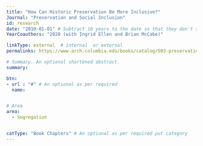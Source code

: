 ```yaml
---
title: "How Can Historic Preservation Be More Inclusive?"
Journal: "Preservation and Social Inclusion"  
id: research
date: "2010-01-01" # Subtract 10 years to the date so that they don't show up in recent publications
YearCoauthors: "2020 (with Ingrid Ellen and Brian McCabe)"

linkType: external  # internal  or external
permalinks: https://www.arch.columbia.edu/books/catalog/503-preservation-and-social-inclusion

# Summary. An optional shortened abstract.
summary: 

btn: 
- url : "#" # An optional as per required 
  name: 


# Area 
area:
  - Segregation


catType: "Book Chapters" # An optional as per required put category 
---
```



